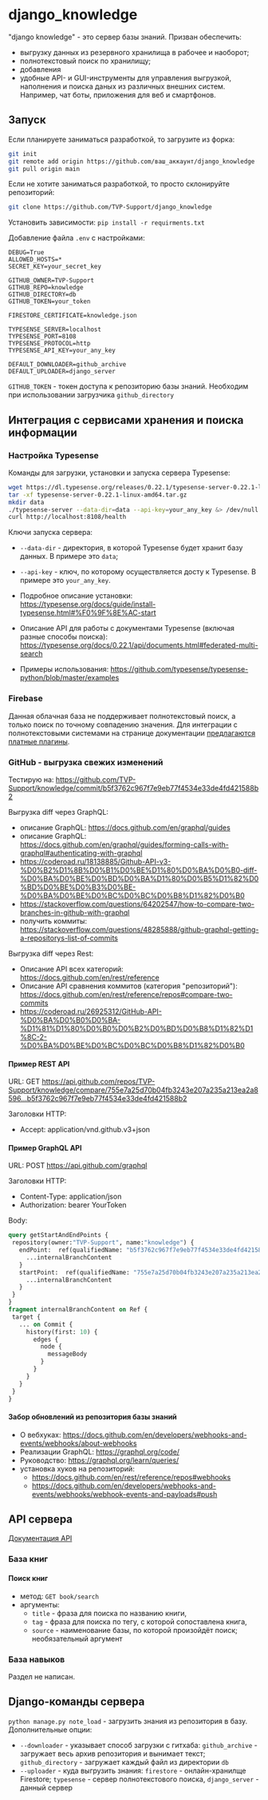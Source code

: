 # django_knowledge

"django knowledge" - это сервер базы знаний. Призван обеспечить:

- выгрузку данных из резервного хранилища в рабочее и наоборот;
- полнотекстовый поиск по хранилищу;
- добавления
- удобные API- и GUI-инструменты для управления выгрузкой, наполнения и поиска даных из различных внешних систем. Например, чат боты, приложения для веб и смартфонов.

## Запуск

Если планируете заниматься разработкой, то загрузите из форка:
```sh
git init
git remote add origin https://github.com/ваш_аккаунт/django_knowledge
git pull origin main

```

Если не хотите заниматься разработкой, то просто склонируйте репозиторий:
```sh
git clone https://github.com/TVP-Support/django_knowledge

```

Установить зависимости:
`pip install -r requirments.txt`

Добавление файла `.env` с настройками:
```text
DEBUG=True
ALLOWED_HOSTS=*
SECRET_KEY=your_secret_key

GITHUB_OWNER=TVP-Support
GITHUB_REPO=knowledge
GITHUB_DIRECTORY=db
GITHUB_TOKEN=your_token

FIRESTORE_CERTIFICATE=knowledge.json

TYPESENSE_SERVER=localhost
TYPESENSE_PORT=8108
TYPESENSE_PROTOCOL=http
TYPESENSE_API_KEY=your_any_key

DEFAULT_DOWNLOADER=github_archive
DEFAULT_UPLOADER=django_server

```

`GITHUB_TOKEN` - токен доступа к репозиторию базы знаний. Необходим при использовании загрузчика `github_directory`

## Интеграция с сервисами хранения и поиска информации

### Настройка Typesense

Команды для загрузки, установки и запуска сервера Typesense:

```sh
wget https://dl.typesense.org/releases/0.22.1/typesense-server-0.22.1-linux-amd64.tar.gz
tar -xf typesense-server-0.22.1-linux-amd64.tar.gz
mkdir data
./typesense-server --data-dir=data --api-key=your_any_key &> /dev/null &
curl http://localhost:8108/health
```

Ключи запуска сервера:

- `--data-dir` - директория, в которой Typesense будет хранит базу данных. В примере это `data`;
- `--api-key` - ключ, по которому осуществляется досту к Typesense. В примере это `your_any_key`.

- Подробное описание установки: <https://typesense.org/docs/guide/install-typesense.html#%F0%9F%8E%AC-start>
- Описание API для работы с документами Typesense (включая разные способы поиска): <https://typesense.org/docs/0.22.1/api/documents.html#federated-multi-search>
- Примеры использования: <https://github.com/typesense/typesense-python/blob/master/examples>

### Firebase

Данная облачная база не поддерживает полнотекстовый поиск, а только поиск по точному совпадению значения. Для интеграции с полнотекстовыми системами на странице документации [предлагаются платные плагины](https://firebase.google.com/docs/firestore/solutions/search).

### GitHub - выгрузка свежих изменений

Тестирую на: <https://github.com/TVP-Support/knowledge/commit/b5f3762c967f7e9eb77f4534e33de4fd421588b2>

Выгрузка diff через GraphQL:

- описание GraphQL: <https://docs.github.com/en/graphql/guides>
- описание GraphQL: <https://docs.github.com/en/graphql/guides/forming-calls-with-graphql#authenticating-with-graphql>
- <https://coderoad.ru/18138885/Github-API-v3-%D0%B2%D1%8B%D0%B1%D0%BE%D1%80%D0%BA%D0%B0-diff-%D0%BA%D0%BE%D0%BD%D0%BA%D1%80%D0%B5%D1%82%D0%BD%D0%BE%D0%B3%D0%BE-%D0%BA%D0%BE%D0%BC%D0%BC%D0%B8%D1%82%D0%B0>
- <https://stackoverflow.com/questions/64202547/how-to-compare-two-branches-in-github-with-graphql>
- получить коммиты: <https://stackoverflow.com/questions/48285888/github-graphql-getting-a-repositorys-list-of-commits>

Выгрузка diff через Rest:

- Описание API всех категорий: <https://docs.github.com/en/rest/reference>
- Описание API сравнения коммитов (категория "репозиторий"): <https://docs.github.com/en/rest/reference/repos#compare-two-commits>
- <https://coderoad.ru/26925312/GitHub-API-%D0%BA%D0%B0%D0%BA-%D1%81%D1%80%D0%B0%D0%B2%D0%BD%D0%B8%D1%82%D1%8C-2-%D0%BA%D0%BE%D0%BC%D0%BC%D0%B8%D1%82%D0%B0>

#### Пример REST API

URL: GET <https://api.github.com/repos/TVP-Support/knowledge/compare/755e7a25d70b04fb3243e207a235a213ea2a8596...b5f3762c967f7e9eb77f4534e33de4fd421588b2>

Заголовки HTTP:

- Accept: application/vnd.github.v3+json

#### Пример GraphQL API

URL: POST <https://api.github.com/graphql>

Заголовки HTTP:

- Content-Type: application/json
- Authorization: bearer YourToken

Body:

 ```GraphQL
query getStartAndEndPoints {
  repository(owner:"TVP-Support", name:"knowledge") {
    endPoint:  ref(qualifiedName: "b5f3762c967f7e9eb77f4534e33de4fd421588b2") {
      ...internalBranchContent
    }
    startPoint:  ref(qualifiedName: "755e7a25d70b04fb3243e207a235a213ea2a8596") {
      ...internalBranchContent
    }
  }
}
fragment internalBranchContent on Ref {
  target {
    ... on Commit {
      history(first: 10) {
        edges {
          node {
            messageBody
          }
        }
      }
    }
  }
}
```

#### Забор обновлений из репозитория базы знаний

- О вебхуках:
<https://docs.github.com/en/developers/webhooks-and-events/webhooks/about-webhooks>
- Реализации GraphQL: <https://graphql.org/code/>
- Руководство: <https://graphql.org/learn/queries/>
- установка хуков на репозиторий:
  - <https://docs.github.com/en/rest/reference/repos#webhooks>
  - <https://docs.github.com/en/developers/webhooks-and-events/webhooks/webhook-events-and-payloads#push>

## API сервера

[Документация API](https://github.com/TVP-Support/django_knowledge/wiki)

### База книг

#### Поиск книг

- метод: `GET book/search`
- аргументы:
  - `title` - фраза для поиска по названию книги,
  - `tag` - фраза для поиска по тегу, с которой сопоставлена книга,
  - `source` - наименование базы, по которой произойдёт поиск; необязательный аргумент

### База навыков

Раздел не написан.

## Django-команды сервера

`python manage.py note_load` - загрузить знания из репозитория в базу. Дополнительные опции:

- `--downloader` - указывает способ загрузки с гитхаба: `github_archive` - загружает весь архив репозитория и вынимает текст; `github_directory` - загружает каждый файл из директории `db`
- `--uploader` - куда выгрузить знания: `firestore` - онлайн-хранилще Firestore; `typesense` - сервер полнотекстового поиска, `django_server` - данный сервер
